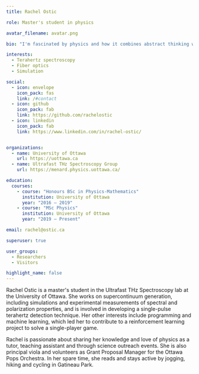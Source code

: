 ```yaml
---
title: Rachel Ostic

role: Master's student in physics

avatar_filename: avatar.png

bio: "I'm fascinated by physics and how it combines abstract thinking with real world problems, and I am starting to fuse this interest with programming both inside and outside the lab."

interests: 
  - Terahertz spectroscopy
  - Fiber optics
  - Simulation

social:
  - icon: envelope
    icon_pack: fas
    link: /#contact
  - icon: github
    icon_pack: fab
    link: https://github.com/rachelostic
  - icon: linkedin
    icon_pack: fab
    link: https://www.linkedin.com/in/rachel-ostic/


organizations:
  - name: University of Ottawa
    url: https://uottawa.ca
  - name: Ultrafast THz Spectroscopy Group
    url: https://menard.physics.uottawa.ca/

education:
  courses:
    - course: "Honours BSc in Physics-Mathematics"
      institution: University of Ottawa
      year: "2016 – 2019"
    - course: "MSc Physics"
      institution: University of Ottawa
      year: "2019 – Present"

email: rachel@ostic.ca

superuser: true

user_groups:
  - Researchers
  - Visitors

highlight_name: false
---
```

Rachel Ostic is a master's student in the Ultrafast THz Spectroscopy lab at the University of Ottawa. She works on supercontinuum generation, including simulations and experimental measurements of spectral and polarization properties, and is involved in developing a single-pulse terahertz detection technique. Her other interests include programming and machine learning, which led her to contribute to a reinforcement learning project to solve a single-player game. 

Rachel is passionate about sharing her knowledge and love of physics as a tutor, teaching assistant and through science outreach events. She is also principal viola and volunteers as Grant Proposal Manager for the Ottawa Pops Orchestra. In her spare time, she reads and stays active by jogging, hiking and cycling in Gatineau Park.
